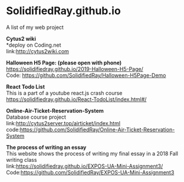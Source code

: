 # SolidifiedRay.github.io
A list of my web project

**Cytus2 wiki**  
*deploy on Coding.net    
link:http://cytus2wiki.com  

**Halloween H5 Page: (please open with phone)**  
https://solidifiedray.github.io/2019-Halloween-H5-Page/  
Code: https://github.com/SolidifiedRay/Halloween-H5Page-Demo  
   
   
**React Todo List**  
This is a part of a youtube react.js crash course   
https://solidifiedray.github.io/React-TodoList/index.html#/  

**Online-Air-Ticket-Reservation-System**  
Database course project  
link:http://cytus2server.top/airticket/index.html  
code:https://github.com/SolidifiedRay/Online-Air-Ticket-Reservation-System  

**The process of writing an essay**  
This website shows the process of writing my final essay in a 2018 Fall writing class  
link:https://solidifiedray.github.io/EXPOS-UA-Mini-Assignment3/   
Code:https://github.com/SolidifiedRay/EXPOS-UA-Mini-Assignment3
